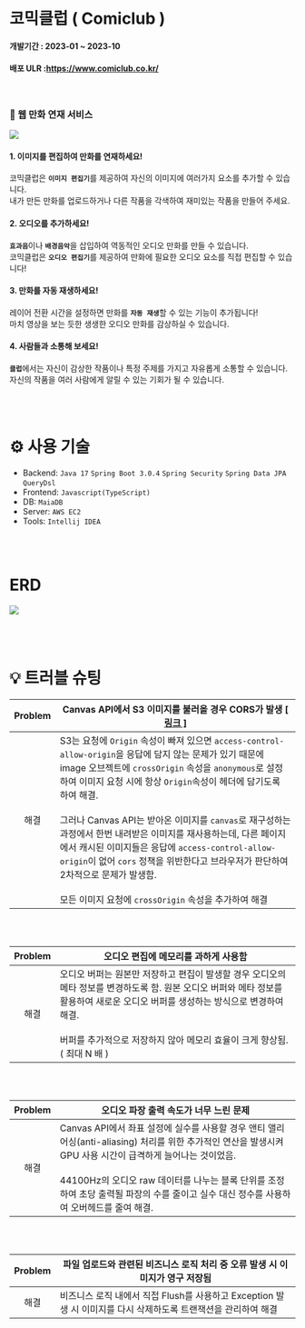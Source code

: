 #  코믹클럽 ( Comiclub )

#### 개발기간 : 2023-01 ~ 2023-10

#### 배포 ULR :https://www.comiclub.co.kr/

<br>


### 📖 웹 만화 연재 서비스

<img src="https://github.com/Yukicow/comiclub-pub/assets/106314016/660b9857-5e4b-4759-a478-bb3d5e1c77c4" />

#### 1. 이미지를 편집하여 만화를 연재하세요! 
코믹클럽은 <strong>`이미지 편집기`</strong>를 제공하여 자신의 이미지에 여러가지 요소를 추가할 수 있습니다. <br>
내가 만든 만화를 업로드하거나 다른 작품을 각색하여 재미있는 작품을 만들어 주세요.
<br>

#### 2. 오디오를 추가하세요! 
<strong>`효과음`</strong>이나 <strong>`배경음악`</strong>을 삽입하여 역동적인 오디오 만화를 만들 수 있습니다. <br>
코믹클럽은 <strong>`오디오 편집기`</strong>를 제공하여 만화에 필요한 오디오 요소를 직접 편집할 수 있습니다!
<br>

#### 3. 만화를 자동 재생하세요! 
레이어 전환 시간을 설정하면 만화를 <strong>`자동 재생`</strong>할 수 있는 기능이 추가됩니다!  <br>
마치 영상을 보는 듯한 생생한 오디오 만화를 감상하실 수 있습니다.
<br>

#### 4. 사람들과 소통해 보세요! 
<strong>`클럽`</strong>에서는 자신이 감상한 작품이나 특정 주제를 가지고 자유롭게 소통할 수 있습니다.<br>
자신의 작품을 여러 사람에게 알릴 수 있는 기회가 될 수 있습니다.

<br>
<br>

# ⚙ 사용 기술
- Backend: `Java 17` `Spring Boot 3.0.4` `Spring Security` `Spring Data JPA` `QueryDsl`
- Frontend: `Javascript(TypeScript)`
- DB: `MaiaDB`
- Server: `AWS EC2`
- Tools: `Intellij IDEA`
<br>



<br>

# ERD

<img src="https://github.com/Yukicow/comiclub-pub/assets/106314016/cfd576d6-9a02-4dd8-9cd4-fdfa0b25b160" />

<br>
<br>
<br>
<br>


# 💡 트러블 슈팅

|Problem| Canvas API에서 S3 이미지를 불러올 경우 CORS가 발생 <a href="https://velog.io/@yukicow/S3%EC%97%90%EC%84%9C-%EB%B0%9B%EC%95%84%EC%98%A8-%EC%9D%B4%EB%AF%B8%EC%A7%80%EB%A5%BC-Canvas-API%EC%97%90%EC%84%9C-%EC%82%AC%EC%9A%A9%ED%95%A0-%EA%B2%BD%EC%9A%B0-%EB%B0%9C%EC%83%9D%ED%95%98%EB%8A%94-CORS-%EB%AC%B8%EC%A0%9C-%ED%95%B4%EA%B2%B0-%EB%B0%A9%EB%B2%95">[ 링크 ]</a>|
|:-----------:|-----------------------------------------------------|
|해결| S3는 요청에 `Origin` 속성이 빠져 있으면 `access-control-allow-origin`을 응답에 담지 않는 문제가 있기 때문에 image 오브젝트에 `crossOrigin` 속성을 `anonymous`로 설정하여 이미지 요청 시에 항상 `Origin`속성이 헤더에 담기도록 하여 해결. <br><br> 그러나 Canvas API는 받아온 이미지를 `canvas`로 재구성하는 과정에서 한번 내려받은 이미지를 재사용하는데, 다른 페이지에서 캐시된 이미지들은 응답에 `access-control-allow-origin`이 없어 `cors` 정책을 위반한다고 브라우저가 판단하여 2차적으로 문제가 발생함. <br><br> 모든 이미지 요청에 `crossOrigin` 속성을 추가하여 해결|
<br>
<br>

|Problem| 오디오 편집에 메모리를 과하게 사용함 |
|:-----------:|-----------------------------------------------------|
|해결|오디오 버퍼는 원본만 저장하고 편집이 발생할 경우 오디오의 메타 정보를 변경하도록 함. 원본 오디오 버퍼와 메타 정보를 활용하여 새로운 오디오 버퍼를 생성하는 방식으로 변경하여 해결. <br><br> 버퍼를 추가적으로 저장하지 않아 메모리 효율이 크게 향상됨. ( 최대 N 배 ) |
<br>
<br>

|Problem|오디오 파장 출력 속도가 너무 느린 문제 |
|:-----------:|-----------------------------------------------------|
|해결| Canvas API에서 좌표 설정에 실수를 사용할 경우 앤티 앨리어싱(anti-aliasing) 처리를 위한 추가적인 연산을 발생시켜 GPU 사용 시간이 급격하게 늘어나는 것이었음.  <br><br> 44100Hz의 오디오 raw 데이터를 나누는 블록 단위를 조정하여 초당 출력될 파장의 수를 줄이고 실수 대신 정수를 사용하여 오버헤드를 줄여 해결. |
<br>
<br>

|Problem| 파일 업로드와 관련된 비즈니스 로직 처리 중 오류 발생 시 이미지가 영구 저장됨 |
|:-----------:|-----------------------------------------------------|
|해결| 비즈니스 로직 내에서 직접 Flush를 사용하고 Exception 발생 시 이미지를 다시 삭제하도록 트랜잭션을 관리하여 해결|
